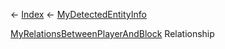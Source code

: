 ← [Index](Api-Index) ← [MyDetectedEntityInfo](Sandbox.ModAPI.Ingame.MyDetectedEntityInfo)

[MyRelationsBetweenPlayerAndBlock](VRage.Game.MyRelationsBetweenPlayerAndBlock) Relationship